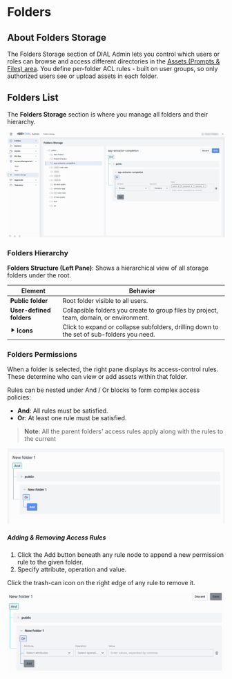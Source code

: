 # Folders

## About Folders Storage

The Folders Storage section of DIAL Admin lets you control which users or roles can browse and access different directories in the [Assets (Prompts & Files) area](/docs/platform/11.admin-panel/assets-files.md). 
You define per-folder ACL rules - built on user groups, so only authorized users see or upload assets in each folder.

## Folders List

The **Folders Storage** section is where you manage all folders and their hierarchy.

![img.png](img/img_46.png)

### Folders Hierarchy

**Folders Structure (Left Pane)**: Shows a hierarchical view of all storage folders under the root.

| Element                  | Behavior                                                                                  |
|--------------------------|-------------------------------------------------------------------------------------------|
| **Public folder**        | Root folder visible to all users.                                                         |
| **User-defined folders** | Collapsible folders you create to group files by project, team, domain, or environment.   |
| **⯈ Icons**              | Click to expand or collapse subfolders, drilling down to the set of sub-folders you need. |

### Folders Permissions

When a folder is selected, the right pane displays its access-control rules. These determine who can view or add assets within that folder.

Rules can be nested under And / Or blocks to form complex access policies:
* **And**: All rules must be satisfied.
* **Or**: At least one rule must be satisfied.

> **Note**: All the parent folders' access rules apply along with the rules to the current

![](img/76.png)

##### Adding & Removing Access Rules

1. Click the Add button beneath any rule node to append a new permission rule to the given folder. 
2. Specify attribute, operation and value. 

Click the trash-can icon on the right edge of any rule to remove it.

![](img/77.png)